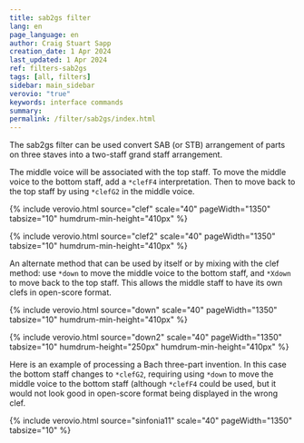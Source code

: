 ```yaml
---
title: sab2gs filter
lang: en
page_language: en
author: Craig Stuart Sapp
creation_date: 1 Apr 2024
last_updated: 1 Apr 2024
ref: filters-sab2gs
tags: [all, filters]
sidebar: main_sidebar
verovio: "true"
keywords: interface commands 
summary: 
permalink: /filter/sab2gs/index.html
---
```


The sab2gs filter can be used convert SAB (or STB) arrangement of
parts on three staves into a two-staff grand staff arrangement.

The middle voice will be associated with the top staff.  To move
the middle voice to the bottom staff, add a `*clefF4` interpretation.
Then to move back to the top staff by using `*clefG2` in the middle
voice.

{% include verovio.html
	source="clef"
	scale="40"
	pageWidth="1350"
	tabsize="10"
	humdrum-min-height="410px"
%}
<script type="text/x-humdrum" id="clef">
**kern	**kern	**kern
*staff3	*staff2	*staff1
*clefF4	*clefG2	*clefG2
*M4/4	*M4/4	*M4/4
=1	=1	=1
4C	4g	4ee
2E	8eL	4dd
.	8dJ	.
.	8cL	8ccL
*	*clefF4	*
.	16BL	8eeJ
.	16GJJ	.
4A	8AL	4ff
*	*clefG2	*
.	8aJ	.
=2	=2	=2
1c	1g	1ee
=	=	=
*-	*-	*-
!!!verovio: spacingStaff 8
</script>

{% include verovio.html
	source="clef2"
	scale="40"
	pageWidth="1350"
	tabsize="10"
	humdrum-min-height="410px"
%}
<script type="text/x-humdrum" id="clef2">
!!!filter: sab2gs
**kern	**kern	**kern
*staff3	*staff2	*staff1
*clefF4	*clefG2	*clefG2
*M4/4	*M4/4	*M4/4
=1	=1	=1
4C	4g	4ee
2E	8eL	4dd
.	8dJ	.
.	8cL	8ccL
*	*clefF4	*
.	16BL	8eeJ
.	16GJJ	.
4A	8AL	4ff
*	*clefG2	*
.	8aJ	.
=2	=2	=2
1c	1g	1ee
=	=	=
*-	*-	*-
!!!verovio: spacingStaff 8
</script>

An alternate method that can be used by itself or by mixing with
the clef method: use `*down` to move the middle voice to the bottom
staff, and `*Xdown` to move back to the top staff.  This allows the
middle staff to have its own clefs in open-score format.

{% include verovio.html
	source="down"
	scale="40"
	pageWidth="1350"
	tabsize="10"
	humdrum-min-height="410px"
%}
<script type="text/x-humdrum" id="down">
**kern	**kern	**kern
*staff3	*staff2	*staff1
*clefF4	*clefG2	*clefG2
*M4/4	*M4/4	*M4/4
=1	=1	=1
4C	4g	4ee
2E	8eL	4dd
.	8dJ	.
.	8cL	8ccL
*	*down	*
.	16BL	8eeJ
.	16GJJ	.
4A	8AL	4ff
*	*Xdown	*
.	8aJ	.
=2	=2	=2
1c	1g	1ee
=	=	=
*-	*-	*-
!!!verovio: spacingStaff 8
</script>

{% include verovio.html
	source="down2"
	scale="40"
	pageWidth="1350"
	tabsize="10"
	humdrum-height="250px"
	humdrum-min-height="410px"
%}
<script type="text/x-humdrum" id="down2">
!!!filter: sab2gs
**kern	**kern	**kern
*staff3	*staff2	*staff1
*clefF4	*clefG2	*clefG2
*M4/4	*M4/4	*M4/4
=1	=1	=1
4C	4g	4ee
2E	8eL	4dd
.	8dJ	.
.	8cL	8ccL
*	*down	*
.	16BL	8eeJ
.	16GJJ	.
4A	8AL	4ff
*	*Xdown	*
.	8aJ	.
=2	=2	=2
1c	1g	1ee
=	=	=
*-	*-	*-
!!!verovio: spacingStaff 8
</script>

Here is an example of processing a Bach three-part invention.  In
this case the bottom staff changes to `*clefG2`, requiring using
`*down` to move the middle voice to the bottom staff (although
`*clefF4` could be used, but it would not look good in open-score
format being displayed in the wrong clef.

{% include verovio.html
	source="sinfonia11"
	scale="40"
	pageWidth="1350"
	tabsize="10"
%}
<script type="text/x-humdrum" id="sinfonia11">
!!!filter: sab2gs
!!!COM: Bach, Johann Sebastian
!!!CDT: 1685/03/31-1750/07/28
!!!OTL: Sinfonia 11 in G minor
!!!SCA: BWV 797
**kern	**kern	**kern
*staff3	*staff2	*staff1
*I"	*I"	*I"
*clefF4	*clefG2	*clefG2
*k[b-e-]	*k[b-e-]	*k[b-e-]
*g:	*g:	*g:
*M3/8	*M3/8	*M3/8
*MM80	*MM80	*MM80
=1	=1	=1
4G	4.r	16r
.	.	16ddLL
.	.	16b-
.	.	16gJ
8E-	.	8ggJ
=2	=2	=2
4D	16r	4.ff
.	16aLL	.
.	16f	.
.	16dJ	.
8B-	[8ddJ	.
=3	=3	=3
4G	8.ddL]	4.ee-
.	16b-K	.
8A	[8ccJ	.
=4	=4	=4
16B-LL	8.ccL]	4.dd
16d	.	.
16B-	.	.
16GJ	16aK	.
[8gJ	8b-J	.
=5	=5	=5
8.gL]	[4.a	4cc
16enK	.	.
8f#XJ	.	8dd
=6	=6	=6
4g	16aLL]	8.b-L
.	16f#XJJ	.
.	[4g	.
.	.	16b-K
8c	.	8ee-J
=7	=7	=7
4d	4g]	8.aL
.	.	16b-K
8D	8f#X	8ccJ
!!LO:LB:g=original
=8	=8	=8
16GLL	4.g	4.b-
16D	.	.
16BB-	.	.
16GGJ	.	.
8GJ	.	.
=9	=9	=9
4.F	16r	[4bnm
.	16dLL	.
.	16Bn	.
*	*clefF4	*
.	16GJ	.
*	*clefG2	*
.	[8gJ	16bLL]
.	.	32aL
.	.	32bJJJ
=10	=10	=10
16E-LL	4.g]	8.ccL
16G	.	.
16E-	.	.
16CJ	.	16ddK
[8cJ	.	[8ee-J
=11	=11	=11
4c]	4f	16ee-LL]
.	.	16dd
.	.	16bn
.	.	16gJ
8Bn	8d	8ffJ
=12	=12	=12
[4.c	16r	[4.ee-
.	16gLL	.
.	16e-	.
.	16cJ	.
.	8b-J	.
=13	=13	=13
16cLL]	4.a	8.ee-L]
16c	.	.
16A	.	.
16FJ	.	16ddK
8e-J	.	[8ccJ
=14	=14	=14
8.dL	8.fL	16ccLL]
.	.	16ff
.	.	16dd
16gK	[8.b-J	16b-J
8e-J	.	8bb-J
!!LO:LB:g=original
=15	=15	=15
4f	4b-]	8.ddL
.	.	16ee-K
8F	8a	8ccJ
=16	=16	=16
16B-LL	4.b-	4.b-
16F	.	.
16D	.	.
16BB-J	.	.
8AJ	.	.
*	*clefF4	*
=17	=17	=17
4.G	16r	[4.bb-
.	16dLL	.
.	16B-	.
.	16GJ	.
.	8fJ	.
=18	=18	=18
8cL	[4.e-	16bb-]LL
.	.	16gg
8B-	.	16ee-
.	.	16ccJ
8cJ	.	8bb-J
=19	=19	=19
4.F	16e-LL]	[4.aa
.	16e-	.
.	16c	.
.	16AJ	.
.	8fJ	.
=20	=20	=20
8B-L	[4.d	16aaLL]
.	.	16ff
8A	.	16dd
.	.	16b-J
8B-J	.	8bb-J
=21	=21	=21
4.En	16dLL]	[4.gg
.	16d	.
.	16B-	.
.	16GJ	.
.	8enJ	.
!!LO:LB:g=original
=22	=22	=22
4.F	8c#XL	16ggLL]
.	.	16een
.	8A	16cc#X
.	.	16aJ
.	[8dJ	[8ffJ
=23	=23	=23
8GL	8dL]	16ffLL]
.	.	16dd
8A	8c#X	16b-
.	.	16gJ
8B-J	8dJ	[8eenJ
=24	=24	=24
[4.A	4c#Xm	16eeLL]
.	.	16g
.	.	16b-
.	.	16een
.	8d	16f
.	.	[16ddJJ
=25	=25	=25
4.A_	4en	16ddLL]
.	.	16cc#X
.	.	16een
.	.	16gg
.	8f	16dd
.	.	[16ffJJ
=26	=26	=26
4.A_	4g	16ffLL]
.	.	16een
.	.	16gg
.	.	16bb-
.	8f	16dd
.	.	[16aaJJ
=27	=27	=27
4.A_	4en	16aaLL]
.	.	16cc#X
.	.	16een
.	.	16gg
.	8d	16bn
.	.	[16ffJJ
=28	=28	=28
4.A]	4c#Xm	16ffLL]
.	.	16a
.	.	16cc#X
.	.	16een
.	8Bn	16g#X
.	.	16ddJJ
!!LO:LB:g=original
=29	=29	=29
8.AL	[4.A	16cc#XLL
.	.	16een
.	.	16cc#
16GL	.	16aJ
16F	.	8ggnJ
16EnJJ	.	.
=30	=30	=30
4D	16ALL]	4.ff
*	*clefG2	*
.	16a	.
.	16f	.
.	16dJ	.
8BB-	[8ddJ	.
=31	=31	=31
4GG	8.ddL]	4.ee-
.	16b-K	.
8AA	[8ccJ	.
=32	=32	=32
16BB-LL	8.ccL]	[4.dd
16D	.	.
16BB-	.	.
16GGJ	16aK	.
8GJ	8b-J	.
=33	=33	=33
8.EnL	4g	16ddLL]
.	.	16cc#X
.	.	16een
16enK	.	16ggJ
8dJ	[8f	8bb-J
=34	=34	=34
4c#X	16fLL]	8.aaL
.	16en	.
.	16c#X	.
.	16AJ	16eenK
8d	8dJ	8ffJ
=35	=35	=35
8B-L	8.fL	8.ddL
8G	.	.
.	16gK	16eenK
8AJ	8enJ	8cc#XJ
!!LO:LB:g=original
=36	=36	=36
16DLL	4d	4dd
16DD	.	.
16FF	.	.
16AA	.	.
16D	8r	8ff
16CnJJ	.	.
=37	=37	=37
16BBnLL	8r	[4.ff
16GG	.	.
16BB	16r	.
16D	16ddKL	.
16G	8bnJ	.
16FJJ	.	.
=38	=38	=38
16E-LL	8.gL	8.ffL]
16C	.	.
16E-	.	.
16G	16bnK	16ddK
16c	8ccJ	8ee-J
16B-JJ	.	.
=39	=39	=39
16ALL	[4.cc	[4.ee-
16F	.	.
16A	.	.
16c	.	.
16f	.	.
16e-JJ	.	.
*clefG2	*	*
=40	=40	=40
16dLL	8.ccL]	8.ee-L]
16B-	.	.
16d	.	.
16f	16aK	16ccK
16b-	[8b-J	[8ddJ
16aJJ	.	.
=41	=41	=41
4.g	8.b-L]	16ddLL]
.	.	16bb-
.	.	16gg
*	*down	*
.	16b-K	16ee-J
.	[8ee-J	[8cccJ
=42	=42	=42
4.f	8.ee-L]	16cccLL]
.	.	16aa
.	.	16ff
.	16aK	16ddJ
.	[8ddJ	[8bb-J
!!LO:LB:g=original
=43	=43	=43
4.e-	8.ddL]	16bb-LL]
.	.	16gg
.	.	16ee-
.	16gK	16ccJ
.	[8ccJ	8aaJ
=44	=44	=44
4.d	16ccLL]	4ff#X
.	16f#X	.
.	16a	.
.	16ccJ	.
.	[8b-J	8gg
=45	=45	=45
4.c	16b-LL]	8.ee-L
.	16e-	.
.	16g	.
.	16b-J	16ddK
.	[8a-XJ	8ccJ
=46	=46	=46
8.B-L	16a-LL]	8.ddL
.	16f#XJJ	.
.	[4g	.
16dK	.	16b-L
8cJ	.	16a
.	.	16ccJJ
=47	=47	=47
8.dL	4g]	16b-LL
.	.	16dd
.	.	16cc
16cK	.	16ee-
8dJ	8f#X	16dd
.	.	16aaJJ
*clefF4	*	*
*	*Xdown	*
=48	=48	=48
16GLL	4.g	[4.b-
!	!	!
16D	.	.
16BB-	.	.
16GGJ	.	.
8FJ	.	.
=49	=49	=49
[4.E-	8cL	16b-LL]
.	.	16g
*	*clefF4	*
.	8B-	16e-
.	.	16cJ
.	8cJ	8b-J
*	*clefG2	*
!!LO:LB:g=original
=50	=50	=50
16E-LL]	4.f	[4.a
16C	.	.
16AA	.	.
16FFJ	.	.
8FJ	.	.
=51	=51	=51
[4.D	8B-L	16aLL]
.	.	16f
*	*clefF4	*
.	8A	16d
.	.	16B-J
.	8B-J	8a-XJ
*	*clefG2	*
=52	=52	=52
16DLL]	[4.e-	[4.g
16BB-	.	.
16GG	.	.
16EE-	.	.
16GG	.	.
16BB-JJ	.	.
=53	=53	=53
4.C	4.e-]	16gLL]
.	.	16b-
.	.	16an
.	.	16cc
.	.	16f#X
.	.	[16aJJ
=54	=54	=54
4.BB-	4.d	16aLL]
.	.	16a
.	.	16g
.	.	16b-
.	.	16en
.	.	[16gJJ
=55	=55	=55
8.AAL	4c	16gLL]
.	.	16g
.	.	16f#X
16FF#XK	.	16aJ
8GGJ	8r	[8ccJ
=56	=56	=56
8.FF#XL	4.r	16ccLL]
.	.	16b-
.	.	16a
16AAK	.	16ccJ
8CJ	.	[8ee-J
*	*clefF4	*
!!LO:LB:g=original
=57	=57	=57
8DD	8r	16ee-LL]
.	.	16dd
[4D	8DL	16cc
.	.	16b-
.	8EnJ	16a
.	.	16gJJ
=58	=58	=58
4.D_	4F#X	16ccLL
.	.	16b-
.	.	16a
.	.	16g
.	8G	16f#X
.	.	16enJJ
=59	=59	=59
4.D_	4A	16dLL
.	.	16f#X
.	.	16a
.	.	16cc
.	8B-	16g
.	.	[16b-JJ
=60	=60	=60
4.D_	4c	16b-LL]
.	.	16a
.	.	16cc
.	.	16ee-
.	8B-	16g
.	.	[16ddJJ
=61	=61	=61
4.D_	4A	16ddLL]
.	.	16f#X
.	.	16a
.	.	16cc
.	8G	16en
.	.	[16b-JJ
=62	=62	=62
4.D]	4F#X	16b-LL]
.	.	16d
.	.	16f#X
.	.	16a
.	8En	16c#X
.	.	16gJJ
=63	=63	=63
16r	16r	[4f#X
*Xtuplet	*	*
!LO:N:vis=4.	!	!
[16%5D	16DLL	.
.	16F#X	.
.	16AJ	.
*	*clefG2	*
.	[8dJ	16f#LL]
.	.	16f#JJ
!!LO:LB:g=original
=64	=64	=64
8.DL]	8d]	16aLL
.	.	16ccJJ
.	8rA	[4ee-
16cL	.	.
16B-	8r	.
16AJJ	.	.
=65	=65	=65
4G	4.r	16ee-LL]
.	.	16dd
.	.	16b-
.	.	16gJ
8E-	.	8ggJ
=66	=66	=66
4D	16r	4.ff
.	16aLL	.
.	16f	.
.	16dJ	.
8B-	[8ddJ	.
=67	=67	=67
4G	8.ddL]	4.ee-
.	16b-K	.
8A	[8ccJ	.
=68	=68	=68
16B-LL	8.ccL]	4.dd
16d	.	.
16B-	.	.
16GJ	16aK	.
[8gJ	8b-J	.
=69	=69	=69
8.gL]	[4.a	4cc
16enK	.	.
8f#XJ	.	8dd
=70	=70	=70
4g	16aLL]	8.b-L
.	16f#XJJ	.
.	[4g	.
.	.	16b-K
8c	.	8ee-J
=71	=71	=71
4d	4g]	8.b-L
.	.	16ccK
8D	8f#X	8aJ
=72	=72	=72
4.GG;	4.g;	4.g;
==	==	==
*-	*-	*-
!!!system-decoration: [(s1,s2,s3)]
</script>


